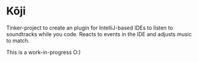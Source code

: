 Kōji
====

Tinker-project to create an plugin for IntelliJ-based IDEs to listen to
soundtracks while you code. Reacts to events in the IDE and adjusts music to
match.

This is a work-in-progress O:)